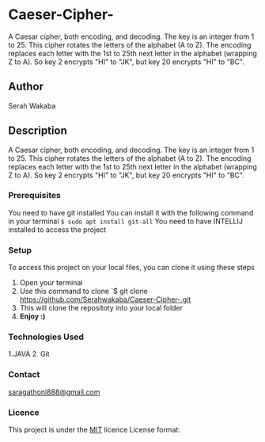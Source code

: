 # Caeser-Cipher-
 A Caesar cipher, both encoding, and decoding. The key is an integer from 1 to 25. This cipher rotates the letters of the alphabet (A to Z). The encoding replaces each letter with the 1st to 25th next letter in the alphabet (wrapping Z to A). So key 2 encrypts "HI" to "JK", but key 20 encrypts "HI" to "BC". 
## Author
Serah Wakaba
## Description
 A Caesar cipher, both encoding, and decoding. The key is an integer from 1 to 25. This cipher rotates the letters of the alphabet (A to Z). The encoding replaces each letter with the 1st to 25th next letter in the alphabet (wrapping Z to A). So key 2 encrypts "HI" to "JK", but key 20 encrypts "HI" to "BC". 
### Prerequisites
You need to have git installed
You can install it with the following command in your terminal
`$ sudo apt install git-all`
You need to have INTELLIJ installed to access the project
### Setup
To access this project on your local files, you can clone it using these steps
1. Open your terminal
1. Use this command to clone `$ git clone https://github.com/Serahwakaba/Caeser-Cipher-.git
1. This will clone the repositoty into your local folder
1. __Enjoy :)__
### Technologies Used
1.JAVA
2. Git
### Contact
saragathoni888@gmail.com
### Licence
This project is under the [MIT](LICENSE) licence
License format:
